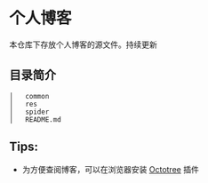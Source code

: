 # 个人博客
本仓库下存放个人博客的源文件。持续更新

## 目录简介
```
│   common  
│   res
│   spider
│   README.md
```

## Tips:

- 为方便查阅博客，可以在浏览器安装 [Octotree](https://github.com/buunguyen/octotree) 插件